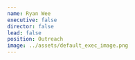 ```yaml
---
name: Ryan Wee
executive: false
director: false
lead: false
position: Outreach
image: ../assets/default_exec_image.png
---
```

